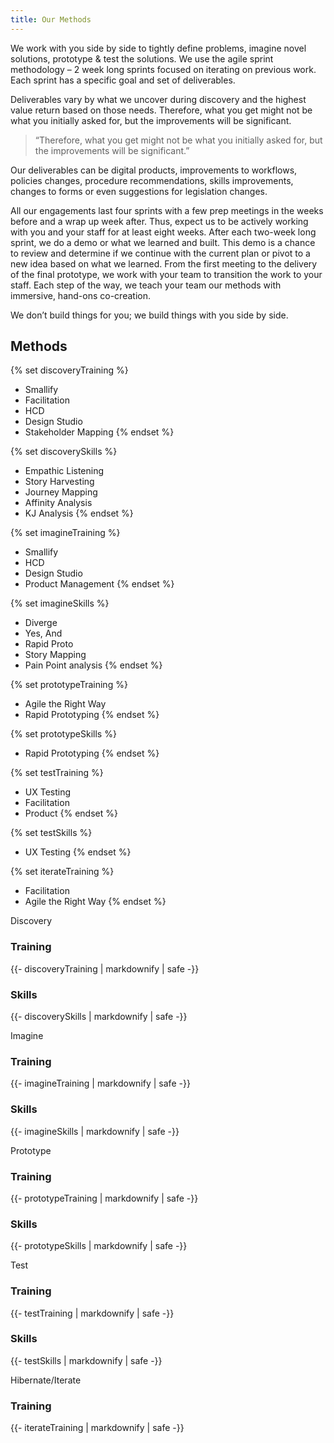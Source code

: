 ```yaml
---
title: Our Methods
---
```


We work with you side by side to tightly define problems, imagine novel solutions, prototype & test the solutions. We use the agile sprint methodology – 2 week long sprints focused on iterating on previous work. Each sprint has a specific goal and set of deliverables.

Deliverables vary by what we uncover during discovery and the highest value return based on those needs. Therefore, what you get might not be what you initially asked for, but the improvements will be significant.

> “Therefore, what you get might not be what you initially asked for, but the improvements will be significant.”

Our deliverables can be digital products, improvements to workflows, policies changes, procedure recommendations, skills improvements, changes to forms or even suggestions for legislation changes.

All our engagements last four sprints with a few prep meetings in the weeks before and a wrap up week after. Thus, expect us to be actively working with you and your staff for at least eight weeks. After each two-week long sprint, we do a demo or what we learned and built. This demo is a chance to review and determine if we continue with the current plan or pivot to a new idea based on what we learned. From the first meeting to the delivery of the final prototype, we work with your team to transition the work to your staff. Each step of the way, we teach your team our methods with immersive, hand-ons co-creation.

We don’t build things for you; we build things with you side by side.

## Methods

{% set discoveryTraining %}
* Smallify
* Facilitation
* HCD
* Design Studio
* Stakeholder Mapping
{% endset %}

{% set discoverySkills %}
* Empathic Listening
* Story Harvesting
* Journey Mapping
* Affinity Analysis
* KJ Analysis
{% endset %}

{% set imagineTraining %}
* Smallify
* HCD
* Design Studio
* Product Management
{% endset %}

{% set imagineSkills %}
* Diverge
* Yes, And
* Rapid Proto
* Story Mapping
* Pain Point analysis
{% endset %}

{% set prototypeTraining %}
* Agile the Right Way
* Rapid Prototyping
{% endset %}

{% set prototypeSkills %}
* Rapid Prototyping
{% endset %}

{% set testTraining %}
* UX Testing
* Facilitation
* Product
{% endset %}

{% set testSkills %}
* UX Testing
{% endset %}

{% set iterateTraining %}
* Facilitation
* Agile the Right Way
{% endset %}

<div class="max-w-3xl xl:max-w-full flex mt-6 mx-2 sm:mx-6 lg:mx-auto xl:mx-6 flex-col xl:flex-row border-4 border-gray-400">
    <div class="max-w-3xl xl:w-1/5 xl:max-w-lg xl:border-r xl:border-gray-400">
        <div class="mb-6 py-6 bg-red-200 font-bold text-xl">
            <p class="m-0">
                Discovery
            </p>
        </div>
        <div class="mb-12">
            <h3>
                Training
            </h3>
            {{- discoveryTraining | markdownify | safe -}}
        </div>
        <div class="mb-12">
            <h3>
                Skills
            </h3>
            {{- discoverySkills | markdownify | safe -}}
        </div>
    </div>
    <div class="max-w-3xl xl:w-1/5 xl:max-w-lg xl:border-r xl:border-gray-400">
        <div class="mb-6 py-6 bg-orange-200 font-bold text-xl">
            <p class="m-0">
                Imagine
            </p>
        </div>
        <div class="mb-12">
            <h3>
                Training
            </h3>
            {{- imagineTraining | markdownify | safe -}}
        </div>
        <div class="mb-12">
            <h3>
                Skills
            </h3>
            {{- imagineSkills | markdownify | safe -}}
        </div>
    </div>
    <div class="max-w-3xl xl:w-1/5 xl:max-w-lg xl:border-r xl:border-gray-400">
        <div class="mb-6 py-6 bg-gold-200 font-bold text-xl">
            <p class="m-0">
                Prototype
            </p>
        </div>
        <div class="mb-12">
            <h3>
                Training
            </h3>
            {{- prototypeTraining | markdownify | safe -}}
        </div>
        <div class="mb-12">
            <h3>
                Skills
            </h3>
            {{- prototypeSkills | markdownify | safe -}}
        </div>
    </div>
    <div class="max-w-3xl xl:w-1/5 xl:max-w-lg xl:border-r xl:border-gray-400">
        <div class="mb-6 py-6 bg-cyan-200 font-bold text-xl">
            <p class="m-0">
                Test
            </p>
        </div>
        <div class="mb-12">
            <h3>
                Training
            </h3>
            {{- testTraining | markdownify | safe -}}
        </div>
        <div class="mb-12">
            <h3>
                Skills
            </h3>
            {{- testSkills | markdownify | safe -}}
        </div>
    </div>
    <div class="max-w-3xl xl:w-1/5 xl:max-w-lg">
        <div class="mb-6 py-6 bg-magenta-200 font-bold text-xl">
            <p class="m-0">
                Hibernate/Iterate
            </p>
        </div>
        <div class="mb-12">
            <h3>
                Training
            </h3>
            {{- iterateTraining | markdownify | safe -}}
        </div>
    </div>
</div>
